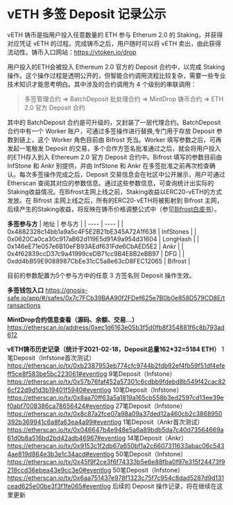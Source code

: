 # vETH 多签 Deposit 记录公示

vETH 铸币是指用户投入任意数量的 ETH 参与 Etherum 2.0 的 Staking，并获得对应凭证 vETH 的过程。完成铸币之后，用户随时可以将 vETH 卖出，由此获得流动性。铸币入口网站：<https://vtoken.io/drop>

用户投入的ETH会被投入 Ethereum 2.0 官方的 Deposit 合约中，以完成 Staking 操作。这个操作过程是透明公开的，但智能合约调用流程比较复杂，需要一些专业技术知识才能思考明白。其中涉及的合约调用为 4 个级别的串联调用：

>多签管理合约 => BatchDeposit 批处理合约 => MintDrop 铸币合约 => ETH 2.0 官方 Deposit 合约

其中的 BatchDeposit 合约是可升级的，又封装了一层代理合约。BatchDeposit 合约中有一个 Worker 账户，可通过多签操作进行替换,专门用于存放 Deposit 参数到链上，这个 Worker 角色目前由 Bifrost 充当。Worker 填写参数之后，可再发起一笔触发 Deposit 的交易，多个合作方签名批准通过之后，就会将用户投入的ETH存入到入 Ethereum 2.0 官方 Deposit 合约中。Bifrost 填写的参数目前由 InfStone 和 Ankr 别提供，并由 InfStone 和 Ankr 在多签批准之前再次检查确认。每次多签操作完成之后，Deposit 交易信息会在社区中公开展示，用户可通过 Etherscan 查阅其对应的参数信息。通过这些参数信息，可查询统计出实际的Staking收益情况。在Bifrost主网上线之前，Staking收益以ERC20-vETH的方式发放。在 Bifrost 主网上线之后，所有的ERC20-vETH将被影射到 Bifrost 主网，后续产生的Staking收益，将反映在铸币价格调整公式中（参见[Bifrost白皮书](https://whitepaper.bifrost.finance/)）。
 
**多签参与方**
|  地址   | 参与方  |
|  ----  | ----  |
| 0x4882328c14bb1a9a5c4F5E2B21bE345A72A1f638  | InfStones |
| 0x0620Ca0ca30c917aB62d119E5d91A9a954d31604  | LongHash |
| 0x146eE71e057e6B10eFB93AEdf631Fde6CbAED5E2  | Ankr |
| 0x4f62839ccD37c9a41999ceDB71cc9B4E8B2eBB97  | DFG |
| 0xdd4bB59E9088987CbEe31cC5a8e63cD8FEC12065  | Bifrost |


目前的参数配置为5个参与方中的任意 3 方签名则 Deposit 操作生效。
 
**多签钱包入口**
<https://gnosis-safe.io/app/#/safes/0x7c7FCb39BAA90f2FDef625e7B0b0e858D579CD8E/transactions>
 
**MintDrop合约信息查看（源码、余额、交易...）**
<https://etherscan.io/address/0xec1d6163e05b3f5d0fb8f354881f6c8b793ad612>
 

**vETH铸币历史记录（统计于2021-02-18，Deposit总量162*32=5184 ETH）**
1笔Deposit（Infstone首次测试）
<https://etherscan.io/tx/0xb2387953eb774cfc9744b2fdb92ef4fb59f51df4efeff5ce8f583be5bc223061#eventlog>
9笔Deposit（Infstone）
<https://etherscan.io/tx/0x57b76faf452a57301c6cdbb9fdebd8b549f42cac826cf22d9d1d3b19401f5940#eventlog>
10笔Deposit（Infstone）
<https://etherscan.io/tx/0x8aa70ff63a5a1819a165cb558b3ed2597cd13ee39ef0abf7008386ca78656424#eventlog>
27笔Deposit（Infstone）
<https://etherscan.io/tx/0x8c87a2fce07a98a09a37ded12a460cb2c3868950392b369941c6a8fa63ea4a99#eventlog>
1笔Deposit（Ankr首次测试）
<https://etherscan.io/tx/0x046647b4e948e5a6a89bdb5da7c40d73564669a61d0b8a516bd2bd42adb46967#eventlog>
14笔Deposit（Ankr）
<https://etherscan.io/tx/0x9153c1f2db67a650bf1a2c6607311633abac06c5434ae819d864e3b3e1c34acd#eventlog>
50笔Deposit（Infstone）
<https://etherscan.io/tx/0x45f9f2ce3f6f74333b5e6e88fba0f97e315f24473f9218ccd36ebea43e9cc3e0#eventlog>
50笔Deposit（Infstone）
<https://etherscan.io/tx/0x6aa751437e978f1323c75f7c954c8dad5287d9d131cead625e00be3f3f1fe065#eventlog>
后续的 Deposit 操作记录，将在继续在这里更新
